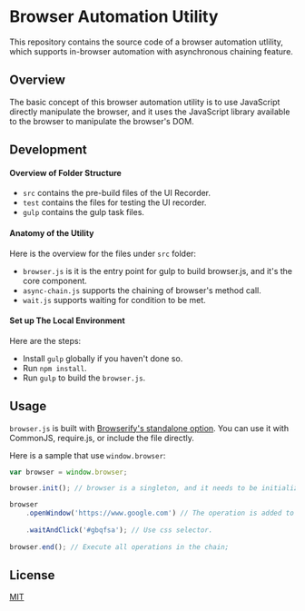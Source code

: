 # Browser Automation Utility

This repository contains the source code of a browser automation utlility, which supports in-browser automation with asynchronous chaining feature.

## Overview

The basic concept of this browser automation utility is to use JavaScript directly manipulate the browser, and it uses the JavaScript library available to the browser to manipulate the browser's DOM.

## Development

#### Overview of Folder Structure

* `src` contains the pre-build files of the UI Recorder.
* `test` contains the files for testing the UI recorder.
* `gulp` contains the gulp task files.

#### Anatomy of the Utility

Here is the overview for the files under `src` folder:

* `browser.js` is it is the entry point for gulp to build browser.js, and it's the core component.
* `async-chain.js` supports the chaining of browser's method call.
* `wait.js` supports waiting for condition to be met.

#### Set up The Local Environment

Here are the steps:

* Install `gulp` globally if you haven't done so.
* Run `npm install`.
* Run `gulp` to build the `browser.js`.

## Usage

`browser.js` is built with [Browserify's standalone option](http://www.forbeslindesay.co.uk/post/46324645400/standalone-browserify-builds). You can use it with CommonJS, require.js, or include the file directly.

Here is a sample that use `window.browser`:
```javascript
var browser = window.browser;

browser.init(); // browser is a singleton, and it needs to be initialized.

browser
    .openWindow('https://www.google.com') // The operation is added to the chain, but not executed.
    
    .waitAndClick('#gbqfsa'); // Use css selector.
    
browser.end(); // Execute all operations in the chain;
```

## License

[MIT](http://opensource.org/licenses/MIT)